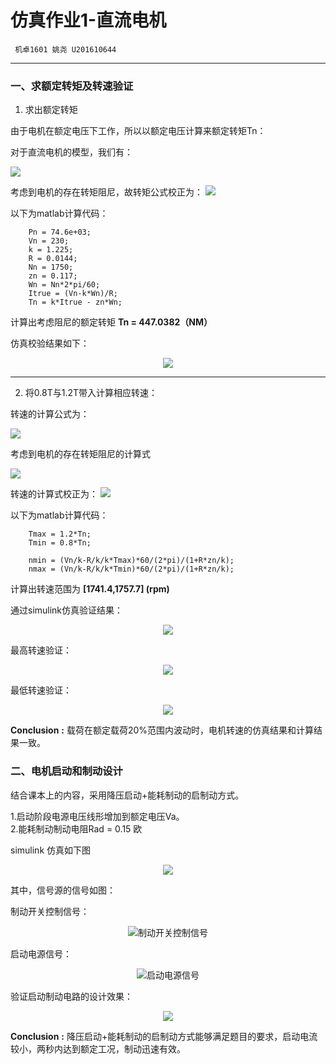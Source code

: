 # 仿真作业1-直流电机 
      
     机卓1601 姚尧 U201610644
	 
---

### 一、求额定转矩及转速验证
1. 求出额定转矩

由于电机在额定电压下工作，所以以额定电压计算来额定转矩Tn：

对于直流电机的模型，我们有：   
	
![](https://raw.githubusercontent.com/Simon142857/homework/master/U201610644/%E4%BB%BF%E7%9C%9F%E4%BD%9C%E4%B8%9A1-%E7%9B%B4%E6%B5%81%E7%94%B5%E6%9C%BA/figure/formula_2.png)
	
考虑到电机的存在转矩阻尼，故转矩公式校正为：
![](https://raw.githubusercontent.com/Simon142857/homework/master/U201610644/%E4%BB%BF%E7%9C%9F%E4%BD%9C%E4%B8%9A1-%E7%9B%B4%E6%B5%81%E7%94%B5%E6%9C%BA/figure/formula_1.png)

以下为matlab计算代码：


```
	Pn = 74.6e+03;
	Vn = 230;
	k = 1.225;
	R = 0.0144;
	Nn = 1750;
	zn = 0.117;
	Wn = Nn*2*pi/60;
	Itrue = (Vn-k*Wn)/R;
	Tn = k*Itrue - zn*Wn;
```

计算出考虑阻尼的额定转矩 **Tn = 447.0382（NM）**  

仿真校验结果如下：   

<center>    

![](https://raw.githubusercontent.com/Simon142857/homework/master/U201610644/%E4%BB%BF%E7%9C%9F%E4%BD%9C%E4%B8%9A1-%E7%9B%B4%E6%B5%81%E7%94%B5%E6%9C%BA/figure/figure1_n.png)
</center>


---
2. 将0.8T与1.2T带入计算相应转速：  

转速的计算公式为：

![](https://raw.githubusercontent.com/Simon142857/homework/master/U201610644/%E4%BB%BF%E7%9C%9F%E4%BD%9C%E4%B8%9A1-%E7%9B%B4%E6%B5%81%E7%94%B5%E6%9C%BA/figure/formula_3.png)

考虑到电机的存在转矩阻尼的计算式

![](https://raw.githubusercontent.com/Simon142857/homework/master/U201610644/%E4%BB%BF%E7%9C%9F%E4%BD%9C%E4%B8%9A1-%E7%9B%B4%E6%B5%81%E7%94%B5%E6%9C%BA/figure/formula_4.png)

转速的计算式校正为：
![](https://raw.githubusercontent.com/Simon142857/homework/master/U201610644/%E4%BB%BF%E7%9C%9F%E4%BD%9C%E4%B8%9A1-%E7%9B%B4%E6%B5%81%E7%94%B5%E6%9C%BA/figure/formula_5.png)

以下为matlab计算代码：
```
	Tmax = 1.2*Tn;
	Tmin = 0.8*Tn;

	nmin = (Vn/k-R/k/k*Tmax)*60/(2*pi)/(1+R*zn/k);
	nmax = (Vn/k-R/k/k*Tmin)*60/(2*pi)/(1+R*zn/k);
```

计算出转速范围为 **[1741.4,1757.7] (rpm)**

通过simulink仿真验证结果：
<center> 

![](https://raw.githubusercontent.com/Simon142857/homework/master/U201610644/%E4%BB%BF%E7%9C%9F%E4%BD%9C%E4%B8%9A1-%E7%9B%B4%E6%B5%81%E7%94%B5%E6%9C%BA/figure/figure1_1.png)
</center> 
最高转速验证：
<center> 

![](https://raw.githubusercontent.com/Simon142857/homework/master/U201610644/%E4%BB%BF%E7%9C%9F%E4%BD%9C%E4%B8%9A1-%E7%9B%B4%E6%B5%81%E7%94%B5%E6%9C%BA/figure/figure1_max.png)
</center> 


最低转速验证：
<center> 


![](https://raw.githubusercontent.com/Simon142857/homework/master/U201610644/%E4%BB%BF%E7%9C%9F%E4%BD%9C%E4%B8%9A1-%E7%9B%B4%E6%B5%81%E7%94%B5%E6%9C%BA/figure/figure1_min.png)
</center> 


**Conclusion** **:** 载荷在额定载荷20%范围内波动时，电机转速的仿真结果和计算结果一致。

### 二、电机启动和制动设计
结合课本上的内容，采用降压启动+能耗制动的启制动方式。  

1.启动阶段电源电压线形增加到额定电压Va。   
2.能耗制动制动电阻Rad = 0.15 欧   

simulink 仿真如下图
<center> 

![](https://raw.githubusercontent.com/Simon142857/homework/master/U201610644/%E4%BB%BF%E7%9C%9F%E4%BD%9C%E4%B8%9A1-%E7%9B%B4%E6%B5%81%E7%94%B5%E6%9C%BA/figure/figure2_1.png)
</center> 
其中，信号源的信号如图：

制动开关控制信号：
<center> 

![制动开关控制信号](https://raw.githubusercontent.com/Simon142857/homework/master/U201610644/%E4%BB%BF%E7%9C%9F%E4%BD%9C%E4%B8%9A1-%E7%9B%B4%E6%B5%81%E7%94%B5%E6%9C%BA/figure/figure2_signal12.png)
</center> 


启动电源信号：
<center> 

![启动电源信号](https://raw.githubusercontent.com/Simon142857/homework/master/U201610644/%E4%BB%BF%E7%9C%9F%E4%BD%9C%E4%B8%9A1-%E7%9B%B4%E6%B5%81%E7%94%B5%E6%9C%BA/figure/figure2_signal3.png)
</center> 

验证启动制动电路的设计效果：
<center> 

![](https://raw.githubusercontent.com/Simon142857/homework/master/U201610644/%E4%BB%BF%E7%9C%9F%E4%BD%9C%E4%B8%9A1-%E7%9B%B4%E6%B5%81%E7%94%B5%E6%9C%BA/figure/figure2_result.png)
</center> 

**Conclusion** **:** 降压启动+能耗制动的启制动方式能够满足题目的要求，启动电流较小，两秒内达到额定工况，制动迅速有效。




